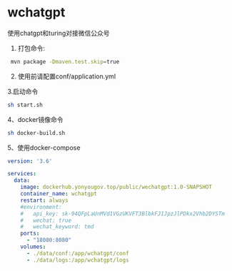 # wchatgpt

  使用chatgpt和turing对接微信公众号

1. 打包命令:

```bash
 mvn package -Dmaven.test.skip=true  
```

2. 使用前请配置conf/application.yml

3.启动命令

```bash
sh start.sh
```

4、docker镜像命令

```bash
sh docker-build.sh
```

5、使用docker-compose
```yaml
version: '3.6'

services:
  data:
    image: dockerhub.yonyougov.top/public/wechatgpt:1.0-SNAPSHOT
    container_name: wchatgpt
    restart: always
    #environment:
    #   api_key: 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
    #   wechat: true
    #   wechat_keyword: tmd
    ports:
      - "18080:8080"
    volumes:
      - ./data/conf:/app/wchatgpt/conf
      - ./data/logs:/app/wchatgpt/logs
```
